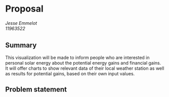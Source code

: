 # Proposal
###### Jesse Emmelot <br> 11963522

## Summary
This visualization will be made to inform people who are interested in personal solar energy about the potential energy gains and financial gains. It will offer charts to show relevant data of their local weather station as well as results for potential gains, based on their own input values.

## Problem statement
